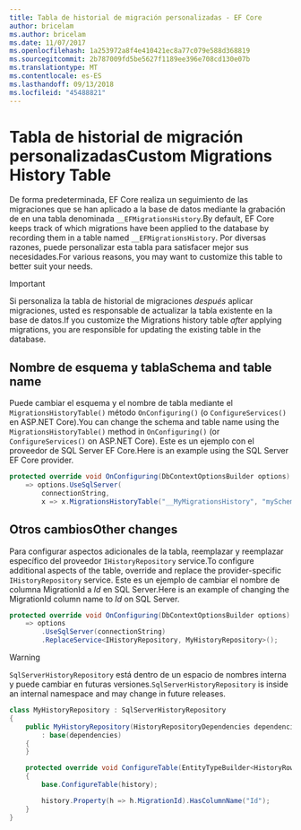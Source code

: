 ```yaml
---
title: Tabla de historial de migración personalizadas - EF Core
author: bricelam
ms.author: bricelam
ms.date: 11/07/2017
ms.openlocfilehash: 1a253972a8f4e410421ec8a77c079e588d368819
ms.sourcegitcommit: 2b787009fd5be5627f1189ee396e708cd130e07b
ms.translationtype: MT
ms.contentlocale: es-ES
ms.lasthandoff: 09/13/2018
ms.locfileid: "45488821"
---
```

<a name="custom-migrations-history-table"></a><span data-ttu-id="a7fa7-102">Tabla de historial de migración personalizadas</span><span class="sxs-lookup"><span data-stu-id="a7fa7-102">Custom Migrations History Table</span></span>
===============================
<span data-ttu-id="a7fa7-103">De forma predeterminada, EF Core realiza un seguimiento de las migraciones que se han aplicado a la base de datos mediante la grabación de en una tabla denominada `__EFMigrationsHistory`.</span><span class="sxs-lookup"><span data-stu-id="a7fa7-103">By default, EF Core keeps track of which migrations have been applied to the database by recording them in a table named `__EFMigrationsHistory`.</span></span> <span data-ttu-id="a7fa7-104">Por diversas razones, puede personalizar esta tabla para satisfacer mejor sus necesidades.</span><span class="sxs-lookup"><span data-stu-id="a7fa7-104">For various reasons, you may want to customize this table to better suit your needs.</span></span>

> [!IMPORTANT]
> <span data-ttu-id="a7fa7-105">Si personaliza la tabla de historial de migraciones *después* aplicar migraciones, usted es responsable de actualizar la tabla existente en la base de datos.</span><span class="sxs-lookup"><span data-stu-id="a7fa7-105">If you customize the Migrations history table *after* applying migrations, you are responsible for updating the existing table in the database.</span></span>

<a name="schema-and-table-name"></a><span data-ttu-id="a7fa7-106">Nombre de esquema y tabla</span><span class="sxs-lookup"><span data-stu-id="a7fa7-106">Schema and table name</span></span>
----------------------
<span data-ttu-id="a7fa7-107">Puede cambiar el esquema y el nombre de tabla mediante el `MigrationsHistoryTable()` método `OnConfiguring()` (o `ConfigureServices()` en ASP.NET Core).</span><span class="sxs-lookup"><span data-stu-id="a7fa7-107">You can change the schema and table name using the `MigrationsHistoryTable()` method in `OnConfiguring()` (or `ConfigureServices()` on ASP.NET Core).</span></span> <span data-ttu-id="a7fa7-108">Este es un ejemplo con el proveedor de SQL Server EF Core.</span><span class="sxs-lookup"><span data-stu-id="a7fa7-108">Here is an example using the SQL Server EF Core provider.</span></span>

``` csharp
protected override void OnConfiguring(DbContextOptionsBuilder options)
    => options.UseSqlServer(
        connectionString,
        x => x.MigrationsHistoryTable("__MyMigrationsHistory", "mySchema"));
```

<a name="other-changes"></a><span data-ttu-id="a7fa7-109">Otros cambios</span><span class="sxs-lookup"><span data-stu-id="a7fa7-109">Other changes</span></span>
-------------
<span data-ttu-id="a7fa7-110">Para configurar aspectos adicionales de la tabla, reemplazar y reemplazar específico del proveedor `IHistoryRepository` service.</span><span class="sxs-lookup"><span data-stu-id="a7fa7-110">To configure additional aspects of the table, override and replace the provider-specific `IHistoryRepository` service.</span></span> <span data-ttu-id="a7fa7-111">Este es un ejemplo de cambiar el nombre de columna MigrationId a *Id* en SQL Server.</span><span class="sxs-lookup"><span data-stu-id="a7fa7-111">Here is an example of changing the MigrationId column name to *Id* on SQL Server.</span></span>

``` csharp
protected override void OnConfiguring(DbContextOptionsBuilder options)
    => options
        .UseSqlServer(connectionString)
        .ReplaceService<IHistoryRepository, MyHistoryRepository>();
```

> [!WARNING]
> <span data-ttu-id="a7fa7-112">`SqlServerHistoryRepository` está dentro de un espacio de nombres interna y puede cambiar en futuras versiones.</span><span class="sxs-lookup"><span data-stu-id="a7fa7-112">`SqlServerHistoryRepository` is inside an internal namespace and may change in future releases.</span></span>

``` csharp
class MyHistoryRepository : SqlServerHistoryRepository
{
    public MyHistoryRepository(HistoryRepositoryDependencies dependencies)
        : base(dependencies)
    {
    }

    protected override void ConfigureTable(EntityTypeBuilder<HistoryRow> history)
    {
        base.ConfigureTable(history);

        history.Property(h => h.MigrationId).HasColumnName("Id");
    }
}
```
